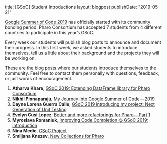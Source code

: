 title: [GSoC] Student Introductions
layout: blogpost
publishDate: "2019-05-21"

[Google Summer of Code 2019](https://summerofcode.withgoogle.com/) has officially started with its community bonding period. Pharo Consortium has accepted 7 students from 4 different countries to participate in this year’s GSoC.

Every week our students will publish blog posts to announce and document their progress. In this first week, we asked students to introduce themselves, tell us a little about their background and the projects they will be working on.

These are the blog posts where our students introduce themselves to the community. Feel free to contact them personally with questions, feedback, or just words of encouragement.

1. **Atharva Khare**, [GSoC 2019: Extending DataFrame library for Pharo Consortium](https://khare.dev/posts/2019/05/gsoc-2019-extending-dataframe-library-for-pharo-consortium/)
1. **Nikhil Pinnaparaju**, [My Journey Into Google Summer of Code — 2019](https://medium.com/@nikhilpinnaparaju/my-journey-into-google-summer-of-code-2019-3055853cfd49)
1. **Dayne Lorena Guerra Calle**, [GSoC 2019 introducing my project: Next Generation of Unit Testing](https://medium.com/@daynestorm/gsoc-2019-introducing-my-project-next-generation-of-unit-testing-b6bfbd1ef3d4)
1. **Evelyn Cusi Lopez**, [Better and more refactorings for Pharo — Part 1](https://medium.com/@cusi.evelyn/better-and-more-refactorings-for-pharo-part-1-d79da98b4569)
1. **Myroslava Romaniuk**, [Improving Code Completion @ GSoC 2019: introduction](https://medium.com/@myroslavarm/improving-code-completion-gsoc-2019-introduction-de36e106a12f)
1. **Nina Medic**, [GSoC Project](https://pharokeepers.github.io/jekyll/update/pharo/2019/05/11/Nina_First_Week.html)
1. **Smiljana Knezev**, [New Collections for Pharo](https://pharokeepers.github.io/pharo/2019/05/12/intro-to-gsoc.html)
